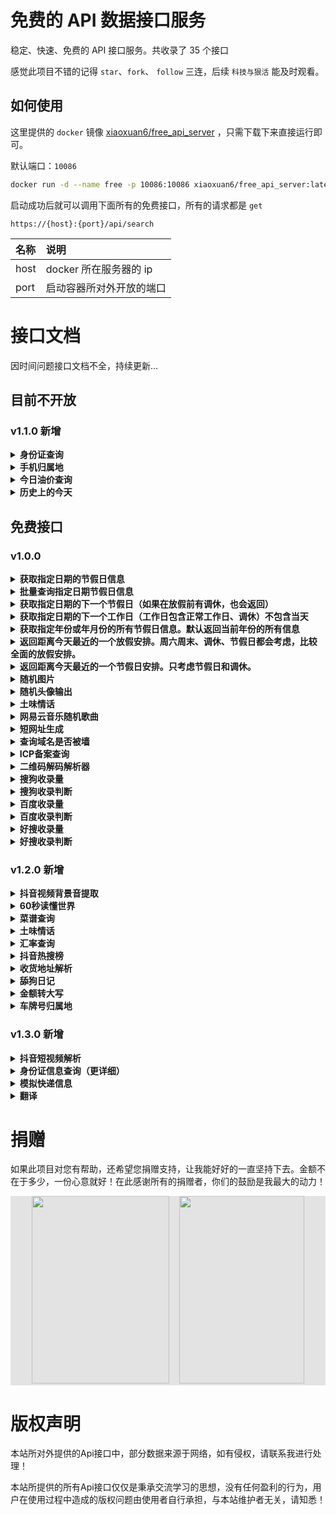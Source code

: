 # 免费的 API 数据接口服务

稳定、快速、免费的 API 接口服务。共收录了 35 个接口

感觉此项目不错的记得 `star`、`fork`、 `follow` 三连，后续 `科技与狠活` 能及时观看。

## 如何使用

这里提供的 `docker` 镜像 [xiaoxuan6/free_api_server](https://hub.docker.com/repository/docker/xiaoxuan6/free_api_server/general) ，只需下载下来直接运行即可。

默认端口：`10086`

```bash
docker run -d --name free -p 10086:10086 xiaoxuan6/free_api_server:latest
```

启动成功后就可以调用下面所有的免费接口，所有的请求都是 `get`

```bazaar
https://{host}:{port}/api/search
```

|名称|说明|
|:---|:---|
|host|docker 所在服务器的 ip|
|port|启动容器所对外开放的端口|

# 接口文档

因时间问题接口文档不全，持续更新...

## 目前不开放

### v1.1.0 新增

<details>
<summary><b>身份证查询</b></summary>

请求参数：

|名称|是否必填|类型|说明|
|:---|:---|:---|:---|
|type|是|string|类型：默认值 id_card（版本 v1.2.0 之前为 idCard）和下面参数保持一致|
|id_card|是|string|身份证号码|

响应参数：

|名称|类型|说明|
|:---|:---|:---|
|code|int|状态码 1:表示成功 其他表示失败|
|msg|string|返回 成功/失败 信息|
|data|object||
|data.idCardNum|string|身份证号码|
|data.address|string|身份证所属归属地|
|data.birthday|string|生日|
|data.sex|string|性别|

</details>
<details>
<summary><b>手机归属地</b></summary>

请求参数：

|名称|是否必填|类型|说明|
|:---|:---|:---|:---|
|type|是|string|类型：默认值 mobile_location|
|mobile|是|string|手机号|

响应参数：

|名称|类型|说明|
|:---|:---|:---|
|code|int|状态码 1:表示成功 其他表示失败|
|msg|string|返回 成功/失败 信息|
|data|object||
|data.mobile|string|目标手机号|
|data.province|string|归属地省份|
|data.carrier|string|归属地描述|

</details>
<details>
<summary><b>今日油价查询</b></summary>

请求参数：

|名称|是否必填|类型|说明|
|:---|:---|:---|:---|
|type|是|string|类型：默认值 oil|
|province|是|string|省份，合法值为：【安徽、北京、重庆、福建、甘肃、广东、广西、贵州、海南、河北、黑龙江、河南、湖北、湖南、江苏、江西、吉林、辽宁、内蒙古、宁夏、青海、陕西、上海、山东、山西、四川、天津、西藏、新疆、云南、浙江】|

响应参数：

|名称|类型|说明|
|:---|:---|:---|
|code|int|状态码 1:表示成功 其他表示失败|
|msg|string|返回 成功/失败 信息|
|data|object||
|data.province|string|当前查询的省份|
|data.t0|string|0号柴油油价|
|data.t89|string|89号汽油油价|
|data.t92|string|92号汽油油价|
|data.t95|string|95号汽油油价|
|data.t98|string|98号汽油油价|

</details>
<details>
<summary><b>历史上的今天</b></summary>

请求参数：

|名称|是否必填|类型|说明|
|:---|:---|:---|:---|
|type|是|string|类型：默认值 history_today|
|item|否|int|是否需要详情，0：不需要详情 1：需要详情 默认值 0 可不传|

响应参数：

|名称|类型|说明|
|:---|:---|:---|
|code|int|状态码 1:表示成功 其他表示失败|
|msg|string|返回 成功/失败 信息|
|data|object||
|data.*.picUrl|string|历史事件所对应的图片，可能为空|
|data.*.title|string|历史事件的名称|
|data.*.year|string|该历史事件发生所对应的年份|
|data.*.month|string|该历史事件发生所对应的月份|
|data.*.day|string|该历史事件发生所对应的日期|
|data.*.details|string|历史事件的详细介绍，如果type=1，则此字段有返回值，否则不返回|

</details>

## 免费接口

### v1.0.0

<details>
<summary><b>获取指定日期的节假日信息</b></summary>

请求参数：

|名称|是否必填|类型|说明|
|:---|:---|:---|:---|
|type|是|string|类型：默认值 date_info|
|date|是|string|指定日期的字符串，格式 ‘2018-02-23’。可以省略，则默认服务器的当前时间。|

响应参数：

|名称|类型|说明|
|:---|:---|:---|
|code|int|0服务正常。-1服务出错|
|type|object||
|type.type|int|节假日类型，分别表示 工作日、周末、节日、调休|
|type.name|string|节假日类型中文名，可能值为 周一 至 周日、假期的名字、某某调休|
|type.week|string|一周中的第几天。值为 1 - 7，分别表示 周一 至 周日|
|holiday|object|如果不是节假日，holiday字段为null|
|holiday.holiday|bool|true表示是节假日，false表示是调休|
|holiday.name|string|节假日的中文名。如果是调休，则是调休的中文名，例如'国庆前调休|
|holiday.wage|int|薪资倍数，1表示是1倍工资|
|holiday.after|bool|只在调休下有该字段。true表示放完假后调休，false表示先调休再放假|
|holiday.target|string|只在调休下有该字段。表示调休的节假日|

</details>

<details>
<summary><b>批量查询指定日期节假日信息</b></summary>

请求参数：

|名称|是否必填|类型|说明|
|:---|:---|:---|:---|
|type|是|string|类型：默认值 date_batch|
|date|是|string|指定日期的字符串，多个日期之间使用 ',' 连接。最大长度查询个数50。兼容旧的格式用逗号,隔开，但不建议。格式 ‘2018-02-23’|
|word|否|string|是否返回日期类型，默认不返回。可选值：’Y’ 返回，’N’ 不返回|

响应参数：

|名称|类型|说明|
|:---|:---|:---|
|code|int|0服务正常。-1服务出错|
|holiday|object|传过来的日期是什么。传多少个就有多少个。|
|holiday.*.holiday|bool|true表示是节假日，false表示是调休|
|holiday.*.name|string|节假日类型中文名，可能值为 周一 至 周日、假期的名字、某某调休|
|holiday.*.wage|string|薪资倍数，1表示是1倍工资|
|type|object|只有明确指定参数 word=Y 时才返回类型信息|
|type.*.type|int|节假日类型，分别表示 工作日、周末、节日、调休|
|type.*.name|string|节假日类型中文名，可能值为 周一 至 周日、假期的名字、某某调休|
|type.*.week|int|一周中的第几天。值为 1 - 7，分别表示 周一 至 周日|

</details>

<details>
<summary><b>获取指定日期的下一个节假日（如果在放假前有调休，也会返回）</b></summary>

请求参数：

|名称|是否必填|类型|说明|
|:---|:---|:---|:---|
|type|是|string|类型：默认值 date_next|
|date|是|string|指定日期的字符串，格式 ‘2018-02-23’。可以省略，则默认服务器的当前时间|
|word|否|string| 是否返回日期类型，默认不返回。可选值：’Y’ 返回，’N’ 不返回 |
|week|否|string| 节假日是否包含周末，默认不包含。可选值：’Y’ 包含周末，’N’ 不包含 |

响应参数：

|名称|类型|说明|
|:---|:---|:---|
|code|int|0服务正常。-1服务出错|
|holiday|object||
|holiday.name|string|节假日的中文名|
|holiday.wage|int| 薪资倍数，3表示是3倍工资|
|holiday.date|string| 节假日的日期|
|holiday.rest|int| 表示当前时间距离目标还有多少天。比如今天是 2018-09-28，距离 2018-10-01 还有3天|
|workday|object|如果节假日前没调休，则此字段为null|
|workday.name|string|调休的中文名|
|workday.wage|int| 薪资倍数，3表示是3倍工资|
|workday.after|bool| true表示放完假后调休，false表示先调休再放假|
|workday.target|string| 表示调休的节假日|
|workday.date|string| 表示要调休的日期|
|workday.rest|int| rest|

</details>

<details>
<summary><b>获取指定日期的下一个工作日（工作日包含正常工作日、调休）不包含当天</b></summary>

请求参数：

|名称|是否必填|类型|说明|
|:---|:---|:---|:---|
|type|是|string|类型：默认值 date_next_workday|
|date|是|string|指定日期的字符串，格式 ‘2020-01-20’。可以省略，则默认服务器的当前时间|

响应参数：

|名称|类型|说明|
|:---|:---|:---|
|code|int|0服务正常。-1服务出错|
|workday|string|如果没有查找到最近的工作日，则此字段为null。最大查找长度为30|
|workday.workday|int|节假日类型，分别表示 工作日、周末、节日、调休。此接口只会返回 0 和 3 的类型|
|workday.name|string|工作日类型中文名，可能值为 周一 至 周五、某某调休|
|workday.week|int|一周中的第几天。值为 1 - 7，分别表示 周一 至 周日|
|workday.date|string|表示要工作的日期|
|workday.rest|int|表示当前时间距离目标还有多少天|

</details>

<details>
<summary><b>获取指定年份或年月份的所有节假日信息。默认返回当前年份的所有信息</b></summary>

请求参数：

|名称|是否必填|类型|说明|
|:---|:---|:---|:---|
|type|是|string|类型：默认值 date_year|
|date|是|string|指定年份或年月份，格式 ‘2019-02’ ‘2019-2’ 或者 ‘2019’。可以省略，则默认服务器当前时间的年份|
|word|否|string|是否返回日期类型，默认不返回。可选值：’Y’ 返回，’N’ 不返回|
|week|否|string|节假日是否包含周末，默认不包含。可选值：’Y’ 包含周末，’N’ 不包含|

响应参数：

|名称|类型|说明|
|:---|:---|:---|
|code|int|0服务正常。-1服务出错|
|holiday|object||
|holiday.*.name|string|节假日的中文名|
|holiday.*.wage|int|薪资倍数，3表示是3倍工资|
|holiday.*.date|string|节假日的日期|
|type|object|只有明确指定参数 word=Y 时才返回类型信息|
|type.*.type|int|节假日类型，分别表示 工作日、周末、节日、调休|
|type.*.name|string|节假日类型中文名，可能值为 周一 至 周日、假期的名字、某某调休|
|type.*.week|int|一周中的第几天。值为 1 - 7，分别表示 周一 至 周日|

</details>

<details>
<summary><b>返回距离今天最近的一个放假安排。周六周末、调休、节假日都会考虑，比较全面的放假安排。</b></summary>

请求参数：

|名称|是否必填|类型|说明|
|:---|:---|:---|:---|
|type|是|string|类型：默认值 date_tts|

响应参数：

|名称|类型|说明|
|:---|:---|:---|
|code|int|0服务正常。-1服务出错|
|tts|string|返回字符串|

</details>

<details>
<summary><b>返回距离今天最近的一个节假日安排。只考虑节假日和调休。</b></summary>

请求参数：

|名称|是否必填|类型|说明|
|:---|:---|:---|:---|
|type|是|string|类型：默认值 date_tts_next|

响应参数：

|名称|类型|说明|
|:---|:---|:---|
|code|int|0服务正常。-1服务出错|
|tts|string|返回字符串|

</details>

<details>
<summary><b>随机图片</b></summary>

请求参数：

|名称|是否必填|类型|说明|
|:---|:---|:---|:---|
|type|是|string|类型：默认值 rand_image_uri|
|mode|否|string| 模式：vertical 竖向图片、transverse 横向图片、taobao 淘宝买家秀图片|
|sort|否|string| 选择输出分类[美女、二次元、腿控、汽车、背景、动漫]，为空随机输出|

响应参数：

|名称|类型|说明|
|:---|:---|:---|
|code|int|返回的状态码 1服务正常、其他服务出错|
| 	imgurl 	|string 	|返回图片地址|
|msg 	|string 	|返回错误提示信息！|

</details>

<details>
<summary><b>随机头像输出</b></summary>

请求参数：

|名称|是否必填|类型|说明|
|:---|:---|:---|:---|
|type|是|string|类型：默认值 avatar|
|sort|否|string|选择输出分类[男、女、动漫男、动漫女]，为空随机输出|

响应参数：

|名称|类型|说明|
|:---|:---|:---|
|code|int|返回的状态码 1服务正常、其他服务出错|
| 	imgurl 	|string 	|返回图片地址|
|msg 	|string 	|返回错误提示信息！|

</details>

<details>
<summary><b>土味情话</b></summary>

请求参数：

|名称|是否必填|类型|说明|
|:---|:---|:---|:---|
|type|是|string|类型：默认值 qinghua|

响应参数：

|名称|类型|说明|
|:---|:---|:---|
|code|int|返回的状态码 1服务正常、其他服务出错|
| content 	|string 	|返回文本信息|
|msg 	|string 	|返回错误提示信息！|

</details>

<details>
<summary><b>网易云音乐随机歌曲</b></summary>

请求参数：

|名称|是否必填|类型|说明|
|:---|:---|:---|:---|
|type|是|string|类型：默认值 music|
|sort|否|string|选择输出分类 热歌榜、新歌榜、飙升榜、抖音榜、电音榜 为空输出热歌榜|

响应参数：

|名称|类型|说明|
|:---|:---|:---|
|code|int|返回的状态码 1服务正常、其他服务出错|
| name 	|string 	|歌名|
| artistsname 	|string 	|歌手名|
| url 	|string 	|播放地址|
| picurl 	|string 	|封面图|

</details>

[comment]: <> "<details>"

[comment]: <> "<summary><b>网易云音乐热门评论</b></summary>"

[comment]: <> "请求参数："

[comment]: <> "|名称|是否必填|类型|说明|"

[comment]: <> "|:---|:---|:---|:---|"

[comment]: <> "|type|是|string|类型：默认值 comments|"

[comment]: <> "响应参数："

[comment]: <> "|名称|类型|说明|"

[comment]: <> "|:---|:---|:---|"

[comment]: <> "|code|int|返回的状态码 1服务正常、其他服务出错|"

[comment]: <> "| data 	|string 	|返回文本信息|"

[comment]: <> "|msg 	|string 	|返回错误提示信息！|"

[comment]: <> "</details>"

<details>
<summary><b>短网址生成</b></summary>

请求参数：

|名称|是否必填|类型|说明|
|:---|:---|:---|:---|
|type|是|string|类型：默认值 short_url|
|url|否|string|需要进行缩短的长网址|

响应参数：

|名称|类型|说明|
|:---|:---|:---|
|code|int|返回的状态码 1服务正常、其他服务出错|
| ae_url 	|string 	| 	返回缩短后的短网址|

</details>

<details>
<summary><b>查询域名是否被墙</b></summary>

请求参数：

|名称|是否必填|类型|说明|
|:---|:---|:---|:---|
|type|是|string|类型：默认值 ck|
|url|否|string|需要进行查询的域名|

响应参数：

|名称|类型|说明|
|:---|:---|:---|
|code|int|返回的状态码 1服务正常、其他服务出错|
| msg 	|string 	| 	返回信息|

</details>

<details>
<summary><b>ICP备案查询</b></summary>

请求参数：

|名称|是否必填|类型|说明|
|type|是|string|类型：默认值 icp|
|url|否|string|需要进行查询的域名|

响应参数：

|名称|类型|说明|
|:---|:---|:---|
|code|int|返回的状态码 1服务正常、其他服务出错|
|domain|string|返回查询的域名|
|icp|string|返回备案号|

</details>

<details>
<summary><b>二维码解码解析器</b></summary>

请求参数：

|名称|是否必填|类型|说明|
|:---|:---|:---|:---|
|||||

响应参数：

|名称|类型|说明|
|:---|:---|:---|
||||

</details>

<details>
<summary><b>搜狗收录量</b></summary>

请求参数：

|名称|是否必填|类型|说明|
|:---|:---|:---|:---|
|||||

响应参数：

|名称|类型|说明|
|:---|:---|:---|
||||

</details>

<details>
<summary><b>搜狗收录判断</b></summary>

请求参数：

|名称|是否必填|类型|说明|
|:---|:---|:---|:---|
|||||

响应参数：

|名称|类型|说明|
|:---|:---|:---|
||||

</details>

<details>
<summary><b>百度收录量</b></summary>

请求参数：

|名称|是否必填|类型|说明|
|:---|:---|:---|:---|
|||||

响应参数：

|名称|类型|说明|
|:---|:---|:---|
||||

</details>

<details>
<summary><b>百度收录判断</b></summary>

请求参数：

|名称|是否必填|类型|说明|
|:---|:---|:---|:---|
|||||

响应参数：

|名称|类型|说明|
|:---|:---|:---|
||||

</details>

<details>
<summary><b>好搜收录量</b></summary>

请求参数：

|名称|是否必填|类型|说明|
|:---|:---|:---|:---|
|||||

响应参数：

|名称|类型|说明|
|:---|:---|:---|
||||

</details>

<details>
<summary><b>好搜收录判断</b></summary>

请求参数：

|名称|是否必填|类型|说明|
|:---|:---|:---|:---|
|||||

响应参数：

|名称|类型|说明|
|:---|:---|:---|
||||

</details>

### v1.2.0 新增

<details>
<summary><b>抖音视频背景音提取</b></summary>

请求参数：

|名称|是否必填|类型|说明|
|:---|:---|:---|:---|
|type|是|string|类型：默认值 dy_music|
|url|是|string|抖音链接|

响应参数：

|名称|类型|说明|
|:---|:---|:---|
|code|int|状态码 200:表示成功 其他表示失败|
|msg|string|返回 成功/失败 信息|
|desc	|string|	返回标题|
|author_tx	|string|	返回头像|
|music_url|	string|	返回歌曲链接  |

</details>

<details>
<summary><b>60秒读懂世界</b></summary>

请求参数：

|名称|是否必填|类型|说明|
|:---|:---|:---|:---|
|type|是|string|类型：默认值 dm_60s|
|item|否|string|是否输出JSON|

响应参数：

|名称|类型|说明|
|:---|:---|:---|
|code|int|状态码 200:表示成功 其他表示失败|
|msg|string|返回 成功/失败 信息|

</details>

<details>
<summary><b>菜谱查询</b></summary>

请求参数：

|名称|是否必填|类型|说明|
|:---|:---|:---|:---|
|type|是|string|类型：默认值 caipu|
|word|是|string|	食材或菜名|

响应参数：

|名称|类型|说明|
|:---|:---|:---|
|code|int|状态码 200:表示成功 其他表示失败|
|msg|string|返回 成功/失败 信息|
|id|int|菜谱ID|
|type_id|int|类型ID|
|type_name|string|类型名称|
|cp_name|string|菜肴名称|
|zuofa|string|做法|
|texing|string|菜肴特性|
|tishi|string|提示|
|tiaoliao|string|调料|
|yuanliao|string|原料|

</details>

<details>
<summary><b>土味情话</b></summary>

请求参数：

|名称|是否必填|类型|说明|
|:---|:---|:---|:---|
|type|是|string|类型：默认值 say_love|

响应参数：

|名称|类型|说明|
|:---|:---|:---|
|code|int|状态码 200:表示成功 其他表示失败|
|msg|string|返回 成功/失败 信息|
|content|string|	情话内容|

</details>

[comment]: <> "<details>"

[comment]: <> "<summary><b>身份证归属地</b></summary>"

[comment]: <> "请求参数："

[comment]: <> "|名称|是否必填|类型|说明|"

[comment]: <> "|:---|:---|:---|:---|"

[comment]: <> "|||||"

[comment]: <> "响应参数："

[comment]: <> "|名称|类型|说明|"

[comment]: <> "|:---|:---|:---|"

[comment]: <> "||||"

[comment]: <> "</details>"

<details>
<summary><b>汇率查询</b></summary>

请求参数：

|名称|是否必填|类型|说明|
|:---|:---|:---|:---|
|type|是|string|类型：默认值 fxrate|
|tocoin|是|string|目标兑换货币，例如人民币CNY|
|fromcoin|是|string|来源货币，例如美元USD|
|money|是|string|兑换金额，单位元|

响应参数：

|名称|类型|说明|
|:---|:---|:---|
|code|int|状态码 200:表示成功 其他表示失败|
|msg|string|返回 成功/失败 信息|
|money|string|金额价格，单位元|

</details>

<details>
<summary><b>抖音热搜榜</b></summary>

请求参数：

|名称|是否必填|类型|说明|
|:---|:---|:---|:---|
|type|是|string|类型：默认值 dy_hot|

响应参数：

|名称|类型|说明|
|:---|:---|:---|
|code|int|状态码 200:表示成功 其他表示失败|
|msg|string|返回 成功/失败 信息|
|hotindex|int|热搜榜指数|
|label|int|标签类型，1新，2荐，3热|
|word|string|热点话题|

</details>

<details>
<summary><b>收货地址解析</b></summary>

请求参数：

|名称|是否必填|类型|说明|
|:---|:---|:---|:---|
|type|是|string|类型：默认值 address_parse|
|text|是|string|文本内容，ex:马云13800138000杭州市滨江区网商路699号|

响应参数：

|名称|类型|说明|
|:---|:---|:---|
|code|int|状态码 200:表示成功 其他表示失败|
|msg|string|返回 成功/失败 信息|
|mobile	|string|	移动电话号码|
|name|	string|	收货人姓名|
|province|	string|	省/特区/自治区/直辖市|
|city	|string	|城市|
|district|	string|	区县|
|postcode|	string|	邮编（文本中优先否则默认区县级）|
|detail	|string|	完整地址|

</details>

<details>
<summary><b>舔狗日记</b></summary>

请求参数：

|名称|是否必填|类型|说明|
|:---|:---|:---|:---|
|type|是|string|类型：默认值 tiaogou_log|

响应参数：

|名称|类型|说明|
|:---|:---|:---|
|code|int|状态码 200:表示成功 其他表示失败|
|msg|string|返回 成功/失败 信息|
|content|	string|	内容|

</details>

<details>
<summary><b>金额转大写</b></summary>

请求参数：

|名称|是否必填|类型|说明|
|:---|:---|:---|:---|
|type|是|string|类型：默认值 cnmoney|
|money|是 |string|金额阿拉伯数字|

响应参数：

|名称|类型|说明|
|:---|:---|:---|
|code|int|状态码 200:表示成功 其他表示失败|
|msg|string|返回 成功/失败 信息|
|cnresult	|string|	中文大写金额|
|fnresult	|string	|西式的三位分节法数字|
|enresult	|string	|英语大写金额|

</details>

<details>
<summary><b>车牌号归属地</b></summary>

请求参数：

|名称|是否必填|类型|说明|
|:---|:---|:---|:---|
|type|是|string|类型：默认值 chepai_retreat|
|word|是|string|车牌号|

响应参数：

|名称|类型|说明|
|:---|:---|:---|
|code|int|状态码 200:表示成功 其他表示失败|
|msg|string|返回 成功/失败 信息|
|code|	string	|车牌代码|
|city|	string	|所属城市|
|province|	string|	所属省份|
|citycode|	string|	城市行政代码|

</details>

### v1.3.0 新增

<details>
<summary><b>抖音短视频解析</b></summary>

请求参数：

| 字段 | 是否必填 | 类型   | 描述                  |
| ---- | -------- | ------ | --------------------- |
| url  | 是       | string | 抖音链接              |
| type | 是       | string | 类型：默认值 dy_jiexi |

响应参数：

| 字段     | 类型   | 描述     |
| -------- | ------ | :------- |
| title    | string | 标题     |
| nickname | string | 昵称     |
| music    | string | 背景音乐 |
| play     | string | 视频地址 |

</details>

<details>
<summary><b>身份证信息查询（更详细）</b></summary>

请求参数：

| 字段 | 是否必填 | 类型   | 描述                 |
| ---- | -------- | ------ | -------------------- |
| num  | 是       | string | 15位或18位身份证号码 |
| type | 是       | string | 类型：默认值 card    |

响应参数：

| 字段          | 类型   | 描述         |
| ------------- | ------ | ------------ |
| msg           | string | 查询状态     |
| region        | string | 查身份证地区 |
| birthday      | string | 出生日期     |
| gender        | string | 性別         |
| age           | int    | 年龄         |
| adult         | string | 成年/未成年  |
| zodiac        | string | 生肖         |
| constellation | string | 星座         |

</details>

<details>
<summary><b>模拟快递信息</b></summary>

请求参数：

| 字段 | 是否必填 | 类型   | 描述                       |
| ---- | -------- | ------ | -------------------------- |
| type | 是       | string | 类型：默认值 kuaidi_domain |

响应参数：

| 字段     | 类型   | 描述                         |
| -------- | ------ | ---------------------------- |
| success  | bool   | true 表示成功 false 表示失败 |
| reason   | string | 原因                         |
| time     | string | 时间                         |
| context  | string | 物流信息                     |
| status   | int    |                              |
| exname   | string |                              |
| ico      | string |                              |
| phone    | string | 手机号                       |
| url      | string |                              |
| nu       | string |                              |
| company  | string | 公司                         |
| ischeck  | int    |                              |
| city     | string | 城市                         |
| cityfrom | string |                              |

</details>

<details>
<summary><b>翻译</b></summary>

请求参数：

| 字段    | 是否必填 | 类型   | 描述                     |
| ------- | -------- | ------ | ------------------------ |
| type    | 是       | string | 类型：默认值 translation |
| keyword | 是       | string | 文本                     |

响应参数：

| 字段  | 类型   | 描述                        |
| ----- | ------ | --------------------------- |
| code  | int    | 200 表示成功 、其他表示失败 |
| msg   | string | 错误信息                    |
| data  | string | 翻译之后的信息              |
| query | string | 请求翻译信息                |

</details>

# 捐赠

如果此项目对您有帮助，还希望您捐赠支持，让我能好好的一直坚持下去。金额不在于多少，一份心意就好！在此感谢所有的捐赠者，你们的鼓励是我最大的动力！

<div style="background:#e3e3e3; color:#FFF" align=center >
<img width="220" height="300" src="https://cdn.jsdelivr.net/gh/xiaoxuan6/static/images/202212102216540.png"/>&nbsp;&nbsp;&nbsp;&nbsp;<img width="200" height="300" src="https://cdn.jsdelivr.net/gh/xiaoxuan6/static/images/202212102216435.jpg"/></div>

# 版权声明

本站所对外提供的Api接口中，部分数据来源于网络，如有侵权，请联系我进行处理！

本站所提供的所有Api接口仅仅是秉承交流学习的思想，没有任何盈利的行为，用户在使用过程中造成的版权问题由使用者自行承担，与本站维护者无关，请知悉！